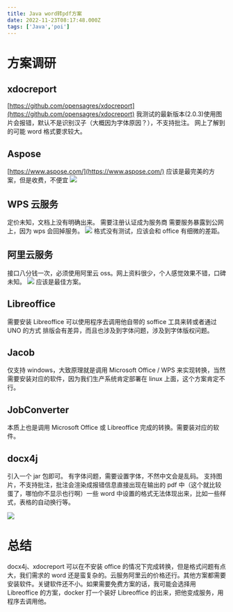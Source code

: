 ```yaml
---
title: Java word转pdf方案
date: 2022-11-23T08:17:48.000Z
tags: ['Java','poi']
---
```

  
# 方案调研

## xdocreport

[https://github.com/opensagres/xdocreport](https://github.com/opensagres/xdocreport)
我测试的最新版本(2.0.3 )使用图片会报错，默认不是识别汉子（大概因为字体原因？），不支持批注。
网上了解到的可能 word 格式要求较大。

## Aspose

[https://www.aspose.com/](https://www.aspose.com/)
应该是最完美的方案，但是收费，不便宜
![](images/1669194121506-cf95425d-ebfc-463e-b6b6-09b50c900d2f.png)

## WPS 云服务

定价未知，文档上没有明确出来。
需要注册认证成为服务商
需要服务暴露到公网上，因为 wps 会回掉服务。
![](images/1669261180257-216a1bea-f829-497a-90cd-e43f191a6de3.png)
格式没有测试，应该会和 office 有细微的差距。

## 阿里云服务

接口八分钱一次，必须使用阿里云 oss。网上资料很少，个人感觉效果不错，口碑未知。
![](images/1669262327034-9513b07a-166b-41e3-9af9-1fea6f8f8fac.png)
应该是最佳方案。

##

## Libreoffice

需要安装 Libreoffice
可以使用程序去调用他自带的 soffice 工具来转或者通过 UNO 的方式
排版会有差异，而且也涉及到字体问题，涉及到字体版权问题。

## Jacob

仅支持 windows，大致原理就是调用 Microsoft Office / WPS 来实现转换，当然需要安装对应的软件，因为我们生产系统肯定部署在 linux 上面，这个方案肯定不行。

## JobConverter

本质上也是调用 Microsoft Office 或 Libreoffice 完成的转换。需要装对应的软件。

## docx4j 

引入一个 jar 包即可。
有字体问题，需要设置字体，不然中文会是乱码。
支持图片，不支持批注，批注会渲染成报错信息直接出现在输出的 pdf 中（这个就比较蛋了，哪怕你不显示也行啊）一些 word 中设置的格式无法体现出来，比如一些样式，表格的自动换行等。

![](images/1669196381100-0676c37a-98f7-4cb0-b4af-5ce496ee2a6a.png)

# 总结

docx4j、xdocreport 可以在不安装 office 的情况下完成转换，但是格式问题有点大，我们需求的 word 还是蛮复杂的。云服务阿里云的价格还行。其他方案都需要安装软件。关键软件还不小。如果需要免费方案的话，我可能会选择用 Libreoffice 的方案，docker 打一个装好 Libreoffice 的出来，把他变成服务，用程序去调用他。